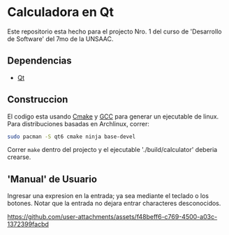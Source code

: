 # Calculadora en Qt

Este repositorio esta hecho para el projecto Nro. 1 del curso de 'Desarrollo de
Software' del 7mo de la UNSAAC.

## Dependencias
- [Qt](https://www.qt.io/download-dev)

## Construccion
El codigo esta usando [Cmake](https://cmake.org/) y [GCC](https://gcc.gnu.org/)
para generar un ejecutable de linux. Para distribuciones basadas en Archlinux,
correr:

```sh
sudo pacman -S qt6 cmake ninja base-devel
```

Correr `make` dentro del projecto y el ejecutable './build/calculator' deberia
crearse.

## 'Manual' de Usuario
Ingresar una expresion en la entrada; ya sea mediante el teclado o los botones.
Notar que la entrada no dejara entrar characteres desconocidos.

https://github.com/user-attachments/assets/f48beff6-c769-4500-a03c-1372399facbd


